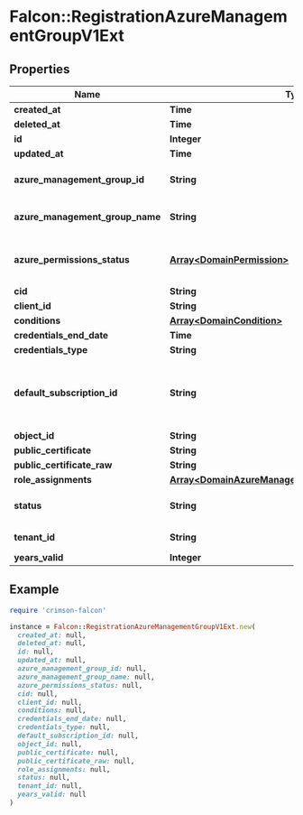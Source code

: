 # Falcon::RegistrationAzureManagementGroupV1Ext

## Properties

| Name | Type | Description | Notes |
| ---- | ---- | ----------- | ----- |
| **created_at** | **Time** |  |  |
| **deleted_at** | **Time** |  |  |
| **id** | **Integer** |  |  |
| **updated_at** | **Time** |  |  |
| **azure_management_group_id** | **String** | Azure Management Group ID. |  |
| **azure_management_group_name** | **String** | Azure Management Group Name. | [optional] |
| **azure_permissions_status** | [**Array&lt;DomainPermission&gt;**](DomainPermission.md) | Permissions status returned via API. | [optional] |
| **cid** | **String** |  |  |
| **client_id** | **String** |  | [optional] |
| **conditions** | [**Array&lt;DomainCondition&gt;**](DomainCondition.md) |  | [optional] |
| **credentials_end_date** | **Time** |  | [optional] |
| **credentials_type** | **String** |  | [optional] |
| **default_subscription_id** | **String** | Default Azure Subscription ID to provision shared IOA infrastructure. | [optional] |
| **object_id** | **String** |  | [optional] |
| **public_certificate** | **String** |  | [optional] |
| **public_certificate_raw** | **String** |  | [optional] |
| **role_assignments** | [**Array&lt;DomainAzureManagementGroupRoleAssignment&gt;**](DomainAzureManagementGroupRoleAssignment.md) |  | [optional] |
| **status** | **String** | Account registration status. | [optional] |
| **tenant_id** | **String** | Azure Tenant ID to use. |  |
| **years_valid** | **Integer** |  | [optional] |

## Example

```ruby
require 'crimson-falcon'

instance = Falcon::RegistrationAzureManagementGroupV1Ext.new(
  created_at: null,
  deleted_at: null,
  id: null,
  updated_at: null,
  azure_management_group_id: null,
  azure_management_group_name: null,
  azure_permissions_status: null,
  cid: null,
  client_id: null,
  conditions: null,
  credentials_end_date: null,
  credentials_type: null,
  default_subscription_id: null,
  object_id: null,
  public_certificate: null,
  public_certificate_raw: null,
  role_assignments: null,
  status: null,
  tenant_id: null,
  years_valid: null
)
```

